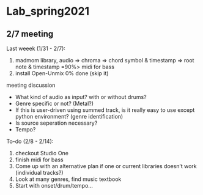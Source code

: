 # Lab_spring2021

2/7 meeting
---------------
Last weeek (1/31 - 2/7):
1. madmom library, audio => chroma => chord symbol & timestamp => root note & timestamp =90%> midi for bass
2. install Open-Unmix 0% done (skip it)

meeting discussion
- What kind of audio as input? with or without drums?
- Genre specific or not? (Metal?)
- If this is user-driven using summed track, is it really easy to use except python environment? (genre identification)
- Is source seperation necessary?
- Tempo?


To-do (2/8 - 2/14):
1. checkout Studio One
2. finish midi for bass
3. Come up with an alternative plan if one or current libraries doesn’t work (individual tracks?)
4. Look at many genres, find music textbook
5. Start with onset/drum/tempo...


